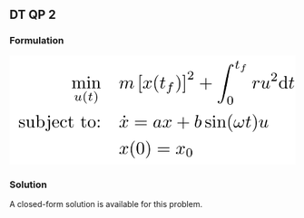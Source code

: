 ## DT QP 2

### Formulation
![formulation](assets/formulation.svg)

### Solution
A closed-form solution is available for this problem.